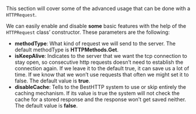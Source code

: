 This section will cover some of the advanced usage that can be done with a `HTTPRequest`.

We can easily enable and disable **some** basic features with the help of the `HTTPRequest` class’ constructor. These parameters are the following:

- **methodType**: What kind of request we will send to the server. The default methodType is **HTTPMethods.Get**.
- **isKeepAlive**: Indicates to the server that we want the tcp connection to stay open, so consecutive http requests doesn’t need to establish the connection again. If we leave it to the default true, it can save us a lot of time. If we know that we won’t use requests that often we might set it to false. The default value is **true**.
- **disableCache**: Tells to the BestHTTP system to use or skip entirely the caching mechanism. If its value is true the system will not check the cache for a stored response and the response won’t get saved neither. The default value is **false**.


